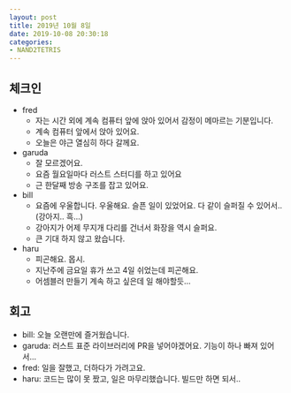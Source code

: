 ```yaml
---
layout: post
title: 2019년 10월 8일
date: 2019-10-08 20:30:18
categories:
- NAND2TETRIS
---
```


## 체크인

* fred
  * 자는 시간 외에 계속 컴퓨터 앞에 앉아 있어서 감정이 메마르는 기분입니다.
  * 계속 컴퓨터 앞에서 앉아 있어요.
  * 오늘은 야근 열심히 하다 갈께요.
* garuda
  * 잘 모르겠어요.
  * 요즘 월요일마다 러스트 스터디를 하고 있어요
  * 근 한달째 방송 구조를 잡고 있어요.
* bill
  * 요즘에 우울합니다. 우울해요. 슬픈 일이 있었어요. 다 같이 슬퍼질 수 있어서.. (강아지.. 흑...)
  * 강아지가 어제 무지개 다리를 건너서 화장을 역시 슬퍼요.
  * 큰 기대 하지 않고 왔습니다.
* haru
  * 피곤해요. 몹시.
  * 지난주에 금요일 휴가 쓰고 4일 쉬었는데 피곤해요.
  * 어셈블러 만들기 계속 하고 싶은데 일 해야할듯...

## 회고

* bill: 오늘 오랜만에 즐거웠습니다.
* garuda: 러스트 표준 라이브러리에 PR을 넣어야겠어요. 기능이 하나 빠져 있어서...
* fred: 일을 잘했고, 더하다가 가려고요.
* haru: 코드는 많이 못 짰고, 일은 마무리했습니다. 빌드만 하면 되서..
